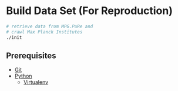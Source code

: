 # Build Data Set (For Reproduction)

```sh
# retrieve data from MPG.PuRe and
# crawl Max Planck Institutes
./init
```

## Prerequisites

- [Git](https://git-scm.com/)
- [Python](https://www.python.org/)
    - [Virtualenv](https://pypi.org/project/virtualenv/)
